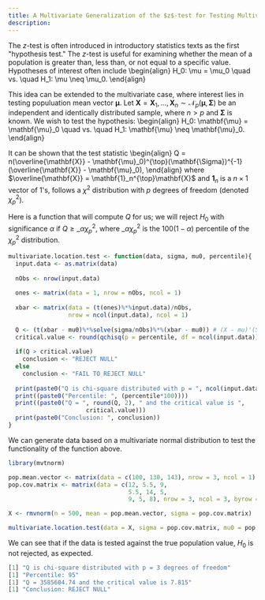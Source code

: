 ```yaml
---
title: A Multivariate Generalization of the $z$-test for Testing Multivariate Mean Vector $\mathbf{\mu}$
description: 
---
```


The $z$-test is often introduced in introductory statistics texts as the first "hypothesis test." The $z$-test is useful for examining whether the mean of a population is greater than, less than, or not equal to a specific value. Hypotheses of interest often include
\begin{align}
H_0: \mu = \mu_0 \quad vs. \quad H_1: \mu \neq \mu_0.
\end{align}

This idea can be extended to the multivariate case, where interest lies in testing populuation mean vector $\mathbf{\mu}$. Let $\mathbf{X} = \mathbf{X}_1, \ldots, \mathbf{X}_n \sim \mathcal{N}_p(\mathbf{\mu}, \mathbf{\Sigma})$ be an independent and identically distributed sample, where $n > p$ and $\mathbf{\Sigma}$ is known. We wish to test the hypothesis:
\begin{align}
H_0: \mathbf{\mu} = \mathbf{\mu}_0 \quad vs. \quad H_1: \mathbf{\mu} \neq \mathbf{\mu}_0.
\end{align}

It can be shown that the test statistic 
\begin{align}
  Q = n(\overline{\mathbf{X}} - \mathbf{\mu}_0)^{\top}(\mathbf{\Sigma})^{-1}(\overline{\mathbf{X}} - \mathbf{\mu}_0),
\end{align}
where $\overline{\mathbf{X}} = \mathbf{1}_n^{\top}\mathbf{X}$ and $\mathbf{1}_n$ is a $n \times 1$ vector of 1's, follows a $\chi^2$ distribution with $p$ degrees of freedom (denoted $\chi^2_p$). 

Here is a function that will compute $Q$ for us; we will reject $H_0$ with significance $\alpha$ if $Q \geq \_\alpha\chi^2_p$, where $\_\alpha\chi^2_p$ is the $100(1-\alpha)$ percentile of the $\chi^2_p$ distribution. 

```R
multivariate.location.test <- function(data, sigma, mu0, percentile){
  input.data <- as.matrix(data)
  
  nObs <- nrow(input.data)
  
  ones <- matrix(data = 1, nrow = nObs, ncol = 1)
  
  xbar <- matrix(data = (t(ones)%*%input.data)/nObs, 
                 nrow = ncol(input.data), ncol = 1)
  
  Q <- (t(xbar - mu0)%*%solve(sigma/nObs)%*%(xbar - mu0)) # (X - mu)'(Sigma/n)^-1(X - mu)
  critical.value <- round(qchisq(p = percentile, df = ncol(input.data)), ncol(input.data))
  
  if(Q > critical.value)
    conclusion <- "REJECT NULL"
  else 
    conclusion <- "FAIL TO REJECT NULL"
  
  print(paste0("Q is chi-square distributed with p = ", ncol(input.data), " degrees of freedom"))
  print((paste0("Percentile: ", (percentile*100))))
  print((paste0("Q = ", round(Q, 2), " and the critical value is ", 
                      critical.value)))
  print(paste0("Conclusion: ", conclusion))
}
```
We can generate data based on a multivariate normal distribution to test the functionality of the function above.
```R
library(mvtnorm)

pop.mean.vector <- matrix(data = c(100, 130, 143), nrow = 3, ncol = 1)
pop.cov.matrix <- matrix(data = c(12, 5.5, 9,
                                  5.5, 14, 5, 
                                  9, 5, 8), nrow = 3, ncol = 3, byrow = T)

X <- rmvnorm(n = 500, mean = pop.mean.vector, sigma = pop.cov.matrix)

multivariate.location.test(data = X, sigma = pop.cov.matrix, mu0 = pop.mean.vector, percentile = 0.95)
```
We can see that if the data is tested against the true population value, $H_0$ is not rejected, as expected. 
```R
[1] "Q is chi-square distributed with p = 3 degrees of freedom"
[1] "Percentile: 95"
[1] "Q = 3585604.74 and the critical value is 7.815"
[1] "Conclusion: REJECT NULL"
```

